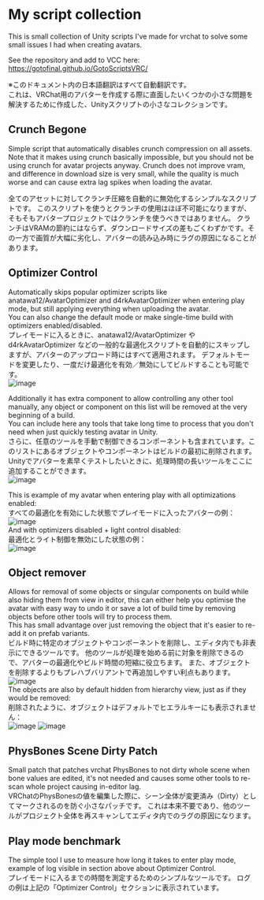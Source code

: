 # My script collection

This is small collection of Unity scripts I've made for vrchat to solve some small issues I had when creating avatars.  

See the repository and add to VCC here: https://gotofinal.github.io/GotoScriptsVRC/  

※このドキュメント内の日本語翻訳はすべて自動翻訳です。  
これは、VRChat用のアバターを作成する際に直面したいくつかの小さな問題を解決するために作成した、Unityスクリプトの小さなコレクションです。


## Crunch Begone
Simple script that automatically disables crunch compression on all assets. 
Note that it makes using crunch basically impossible, but you should not be using crunch for avatar projects anyway.
Crunch does not improve vram, and difference in download size is very small, while the quality is much worse and can cause extra lag spikes when loading the avatar.

全てのアセットに対してクランチ圧縮を自動的に無効化するシンプルなスクリプトです。
このスクリプトを使うとクランチの使用はほぼ不可能になりますが、そもそもアバタープロジェクトではクランチを使うべきではありません。
クランチはVRAMの節約にはならず、ダウンロードサイズの差もごくわずかです。その一方で画質が大幅に劣化し、アバターの読み込み時にラグの原因になることがあります。

## Optimizer Control
Automatically skips popular optimizer scripts like anatawa12/AvatarOptimizer and d4rkAvatarOptimizer when entering play mode, but still applying everything when uploading the avatar.  
You can also change the default mode or make single-time build with optimizers enabled/disabled.  
プレイモードに入るときに、anatawa12/AvatarOptimizer や d4rkAvatarOptimizer などの一般的な最適化スクリプトを自動的にスキップしますが、アバターのアップロード時にはすべて適用されます。
デフォルトモードを変更したり、一度だけ最適化を有効／無効にしてビルドすることも可能です。  
![image](https://github.com/user-attachments/assets/e5ca161b-e283-4044-b153-7bce84864217)  

Additionally it has extra component to allow controlling any other tool manually, any object or component on this list will be removed at the very beginning of a build.  
You can include here any tools that take long time to process that you don't need when just quickly testing avatar in Unity.  
さらに、任意のツールを手動で制御できるコンポーネントも含まれています。このリストにあるオブジェクトやコンポーネントはビルドの最初に削除されます。
Unityでアバターを素早くテストしたいときに、処理時間の長いツールをここに追加することができます。  
![image](https://github.com/user-attachments/assets/e21ab678-e251-49aa-825e-f59cfe8bcb2c)

This is example of my avatar when entering play with all optimizations enabled:  
すべての最適化を有効にした状態でプレイモードに入ったアバターの例：   
![image](https://github.com/user-attachments/assets/b46a4062-60b6-4a79-bc72-0dfe99e1d2cb)  
And with optimizers disabled + light control disabled:   
最適化とライト制御を無効にした状態の例：   
![image](https://github.com/user-attachments/assets/98a2df71-9836-4be3-9a69-dee4fbdb25d6)

## Object remover
Allows for removal of some objects or singular components on build while also hiding them from view in editor, this can either help you optimise the avatar with easy way to undo it or save a lot of build time by removing objects before other tools will try to process them.  
This has small advantage over just removing the object that it's easier to re-add it on prefab variants.  
ビルド時に特定のオブジェクトやコンポーネントを削除し、エディタ内でも非表示にできるツールです。
他のツールが処理を始める前に対象を削除できるので、アバターの最適化やビルド時間の短縮に役立ちます。
また、オブジェクトを削除するよりもプレハブバリアントで再追加しやすい利点もあります。   
![image](https://github.com/user-attachments/assets/5b2f18d9-eaf3-4d3e-9899-553337654b60)  
The objects are also by default hidden from hierarchy view, just as if they would be removed:  
削除されたように、オブジェクトはデフォルトでヒエラルキーにも表示されません：   
![image](https://github.com/user-attachments/assets/556ccf67-d45d-4e16-945b-fd383d854d0d) ![image](https://github.com/user-attachments/assets/70a51837-76af-480a-9c72-a9e82223f811)

## PhysBones Scene Dirty Patch
Small patch that patches vrchat PhysBones to not dirty whole scene when bone values are edited, it's not needed and causes some other tools to re-scan whole project causing in-editor lag.  
VRChatのPhysBonesの値を編集した際に、シーン全体が変更済み（Dirty）としてマークされるのを防ぐ小さなパッチです。
これは本来不要であり、他のツールがプロジェクト全体を再スキャンしてエディタ内でのラグの原因になります。   

## Play mode benchmark
The simple tool I use to measure how long it takes to enter play mode, example of log visible in section above about Optimizer Control.  
プレイモードに入るまでの時間を測定するためのシンプルなツールです。 
ログの例は上記の「Optimizer Control」セクションに表示されています。  

